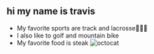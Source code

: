 ## hi my name is travis
- My favorite sports are track and lacrosse🥍🥇🏃
- I also like to golf and mountain bike
- My favorite food is steak
![octocat](https://github.com/user-attachments/assets/0edc4a6e-f05c-492d-9c88-cd6797bf0e59)
